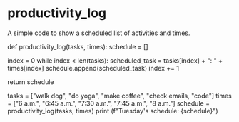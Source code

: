 # productivity_log
A simple code to show a scheduled list of activities and times. 

def productivity_log(tasks, times): 
 schedule = [] 
 
 index = 0 
 while index < len(tasks): 
 scheduled_task = tasks[index] + ": " + times[index] 
 schedule.append(scheduled_task) 
 index += 1 
 
 return schedule 

tasks = ["walk dog", "do yoga", "make coffee", "check emails, "code"] 
times = ["6 a.m.", "6:45 a.m.", "7:30 a.m.", "7:45 a.m.", "8 a.m."] 
schedule = productivity_log(tasks, times) 
print (f"Tuesday's schedule: {schedule}")
